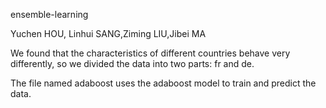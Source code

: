  ensemble-learning 
	
 Yuchen HOU, Linhui SANG,Ziming LIU,Jibei MA
	
 We found that the characteristics of different countries behave very differently, so we divided the data into two parts: fr and de.
	
 The file named adaboost uses the adaboost model to train and predict the data.
	
